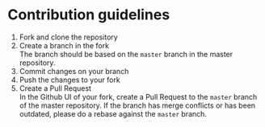 # Contribution guidelines

1. Fork and clone the repository
2. Create a branch in the fork\
   The branch should be based on the `master` branch in the master repository.&#x20;
3. Commit changes on your branch
4. Push the changes to your fork
5. Create a Pull Request\
   In the Github UI of your fork, create a Pull Request to the `master` branch of the master repository. If the branch has merge conflicts or has been outdated, please do a rebase against the `master` branch.
